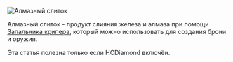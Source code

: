![Алмазный слиток](item:betterwithmods:material@45)  

 Алмазный слиток - продукт слияния железа и алмаза при помощи [Запальника крипера](creeper_oyster.md), который можно использовать для создания брони и оружия.

 Эта статья полезна только если HCDiamond включён.
